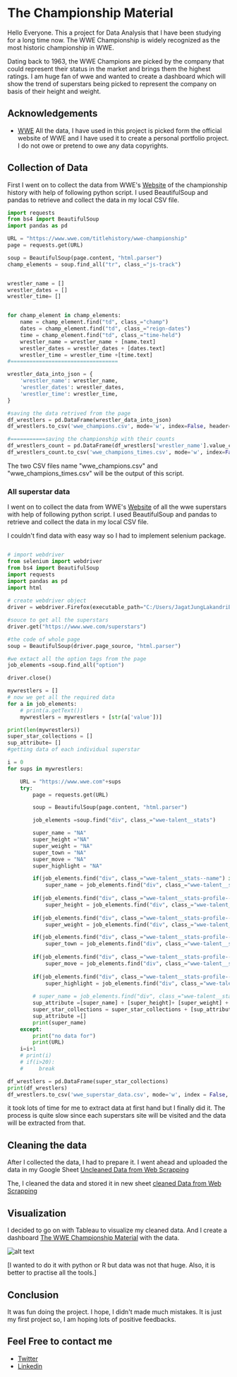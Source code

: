 # The Championship Material
Hello Everyone. This a project for Data Analysis that I have been studying for a long time now. The WWE Championship is widely recognized as the most historic championship in WWE. 

Dating back to 1963, the WWE Champions are picked by the company that could represent their status in the market and brings them the highest ratings. I am huge fan of wwe and wanted to create a dashboard which will show the trend of superstars being picked to represent the company on basis of their height and weight.


## Acknowledgements

 - [WWE](https://www.wwe.com/)
All the data, I have used in this project is picked form the official website of WWE and I have used it to create a personal portfolio project. I do not owe or pretend to owe any data copyrights.


## Collection of Data
First I went on to collect the data from WWE's [Website](https://www.wwe.com/titlehistory/wwe-championship) of the championship history with help of following python script. I used BeautifulSoup and pandas to retrieve and collect the data in my local CSV file.

```python
import requests
from bs4 import BeautifulSoup
import pandas as pd

URL = "https://www.wwe.com/titlehistory/wwe-championship"
page = requests.get(URL)

soup = BeautifulSoup(page.content, "html.parser")
champ_elements = soup.find_all("tr", class_="js-track")


wrestler_name = []
wrestler_dates = []
wrestler_time= []


for champ_element in champ_elements:
    name = champ_element.find("td", class_="champ")
    dates = champ_element.find("td", class_="reign-dates")
    time = champ_element.find("td", class_="time-held")
    wrestler_name = wrestler_name + [name.text]
    wrestler_dates = wrestler_dates + [dates.text]
    wrestler_time = wrestler_time +[time.text]
#==================================

wrestler_data_into_json = {
    'wrestler_name': wrestler_name,
    'wrestler_dates': wrestler_dates,
    'wrestler_time': wrestler_time,
}

#saving the data retrived from the page
df_wrestlers = pd.DataFrame(wrestler_data_into_json)
df_wrestlers.to_csv('wwe_champions.csv', mode='w', index=False, header=False)

#===========saving the championship with their counts
df_wrestlers_count = pd.DataFrame(df_wrestlers['wrestler_name'].value_counts().rename_axis('unique_values').reset_index(name='counts'))
df_wrestlers_count.to_csv('wwe_champions_times.csv', mode='w', index=False, header=False)

```
The two CSV files name "wwe_champions.csv" and "wwe_champions_times.csv" will be the output of this script. 

### All superstar data

I went on to collect the data from WWE's [Website](https://www.wwe.com/titlehistory/wwe-championship) of all the wwe superstars with help of following python script. I used BeautifulSoup and pandas to retrieve and collect the data in my local CSV file.

I couldn't find data with easy way so I had to implement selenium package. 

```python 

# import webdriver
from selenium import webdriver
from bs4 import BeautifulSoup
import requests
import pandas as pd
import html
  
# create webdriver object
driver = webdriver.Firefox(executable_path="C:/Users/JagatJungLakandriBK/Downloads/Programs/geckodriver.exe")

#souce to get all the superstars
driver.get("https://www.wwe.com/superstars")

#the code of whole page
soup = BeautifulSoup(driver.page_source, "html.parser")

#we extact all the option tags from the page
job_elements =soup.find_all("option")

driver.close()

mywrestlers = []
# now we get all the required data 
for a in job_elements:
    # print(a.getText())
    mywrestlers = mywrestlers + [str(a['value'])]

print(len(mywrestlers))
super_star_collections = []
sup_attribute= []
#getting data of each individual superstar

i = 0
for sups in mywrestlers:

    URL = "https://www.wwe.com"+sups    
    try:
        page = requests.get(URL)

        soup = BeautifulSoup(page.content, "html.parser")

        job_elements =soup.find("div", class_="wwe-talent__stats")

        super_name = "NA"
        super_height ="NA"
        super_weight = "NA"
        super_town = "NA"
        super_move = "NA"
        super_highlight = "NA"

        if(job_elements.find("div", class_="wwe-talent__stats--name") is not None):
            super_name = job_elements.find("div", class_="wwe-talent__stats--name").p.get_text()
        
        if(job_elements.find("div", class_="wwe-talent__stats-profile--height") is not None):
            super_height = job_elements.find("div", class_="wwe-talent__stats-profile--height").p.get_text()
        
        if(job_elements.find("div", class_="wwe-talent__stats-profile--weight") is not None):
            super_weight = job_elements.find("div", class_="wwe-talent__stats-profile--weight").p.get_text()

        if(job_elements.find("div", class_="wwe-talent__stats-profile--hometown") is not None):
            super_town = job_elements.find("div", class_="wwe-talent__stats-profile--hometown").p.get_text()
        
        if(job_elements.find("div", class_="wwe-talent__stats-profile--signature") is not None):
            super_move = job_elements.find("div", class_="wwe-talent__stats-profile--signature").p.get_text()
        
        if(job_elements.find("div", class_="wwe-talent__stats-profile--highlights") is not None):
            super_highlight = job_elements.find("div", class_="wwe-talent__stats-profile--highlights").p.get_text()
        
        # super_name = job_elements.find("div", class_="wwe-talent__stats-profile--highlights").p.get_text()
        sup_attribute =[super_name] + [super_height]+ [super_weight] + [super_move] + [super_town] + [super_highlight]
        super_star_collections = super_star_collections + [sup_attribute]
        sup_attribute =[]
        print(super_name)
    except:
        print("no data for")
        print(URL)
    i=i+1
    # print(i)
    # if(i>20):
    #     break

df_wrestlers = pd.DataFrame(super_star_collections)
print(df_wrestlers)
df_wrestlers.to_csv('wwe_superstar_data.csv', mode='w', index = False, encoding = 'utf-8-sig')

```

it took lots of time for me to extract data at first hand but I finally did it. The process is quite slow since each superstars site will be visited and the data will be extracted from that.


## Cleaning the data
After I collected the data, I had to prepare it. I went ahead and uploaded the data in my Google Sheet 
[Uncleaned Data from Web Scrapping](https://docs.google.com/spreadsheets/d/1q2JQJgYbR0KTkoeDBBwfMDnBdSY_U7mdwMui9LssnYg/edit?usp=sharing)

The, I cleaned the data and stored it in new sheet [cleaned Data from Web Scrapping](https://docs.google.com/spreadsheets/d/1bKzMvAisY098uhg1O0dt4Ts6N7iVLEozL4GmqZXRbNA/edit?usp=sharing)

## Visualization
I decided to go on with Tableau to visualize my cleaned data. And I create a dashboard [The WWE Championship Material](https://public.tableau.com/views/TheWWEChampionshipMaterial/Dashboard1?:language=en-US&:display_count=n&:origin=viz_share_link) with the data.   

![alt text](https://github.com/[username]/[reponame]/blob/[branch]/image.jpg?raw=true)


[I wanted to do it with python or R but data was not that huge. Also, it is better to practise all the tools.]

## Conclusion
It was fun doing the project. I hope, I didn't made much mistakes. It is just my first project so, I am hoping lots of positive feedbacks.

## Feel Free to contact me
- [Twitter](https://twitter.com/DataLakandri)
- [Linkedin](https://www.linkedin.com/in/jagat-jung-lakandri-bk-361b94245/)
